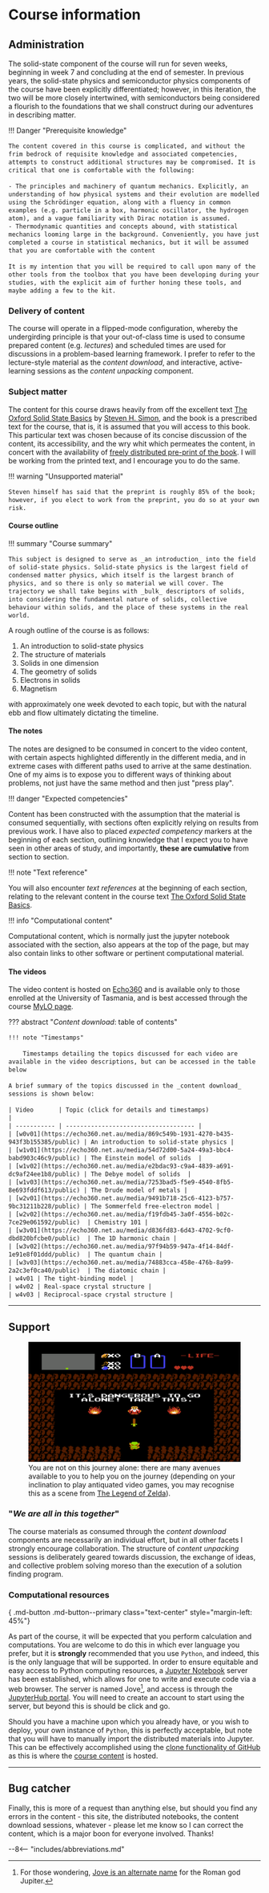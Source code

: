 # Course information

## Administration

The solid-state component of the course will run for seven weeks, beginning in week 7 and concluding at the end of semester. In previous years, the solid-state physics and semiconductor physics components of the course have been explicitly differentiated; however, in this iteration, the two will be more closely intertwined, with semiconductors being considered a flourish to the foundations that we shall construct during our adventures in describing matter.

!!! Danger "Prerequisite knowledge"

    The content covered in this course is complicated, and without the frim bedrock of requisite knowledge and associated competencies, attempts to construct additional structures may be compromised. It is critical that one is comfortable with the following:

    - The principles and machinery of quantum mechanics. Explicitly, an understanding of how physical systems and their evolution are modelled using the Schrödinger equation, along with a fluency in common examples (e.g. particle in a box, harmonic oscillator, the hydrogen atom), and a vague familiarity with Dirac notation is assumed.
    - Thermodynamic quantities and concepts abound, with statistical mechanics looming large in the background. Conveniently, you have just completed a course in statistical mechanics, but it will be assumed that you are comfortable with the content

    It is my intention that you will be required to call upon many of the other tools from the toolbox that you have been developing during your studies, with the explicit aim of further honing these tools, and maybe adding a few to the kit.

### Delivery of content

The course will operate in a flipped-mode configuration, whereby the undergirding principle is that your out-of-class time is used to consume prepared content (e.g. _lectures_) and scheduled times are used for discussions in a problem-based learning framework. I prefer to refer to the lecture-style material as the _content download_, and interactive, active-learning sessions as the _content unpacking_ component.

### Subject matter

The content for this course draws heavily from off the excellent text [The Oxford Solid State Basics](https://global.oup.com/academic/product/the-oxford-solid-state-basics-9780199680771?cc=au&lang=en&) by [Steven H. Simon](https://www-thphys.physics.ox.ac.uk/people/SteveSimon/), and the book is a prescribed text for the course, that is, it is assumed that you will access to this book. This particular text was chosen because of its concise discussion of the content, its accessibility, and the wry whit which permeates the content, in concert with the availability of [freely distributed pre-print of the book](http://www-thphys.physics.ox.ac.uk/people/SteveSimon/condmat2012/LectureNotes2012.pdf). I will be working from the printed text, and I encourage you to do the same.

!!! warning "Unsupported material"

    Steven himself has said that the preprint is roughly 85% of the book; however, if you elect to work from the preprint, you do so at your own risk.

#### Course outline

!!! summary "Course summary"

    This subject is designed to serve as _an introduction_ into the field of solid-state physics. Solid-state physics is the largest field of condensed matter physics, which itself is the largest branch of physics, and so there is only so material we will cover. The trajectory we shall take begins with _bulk_ descriptors of solids, into considering the fundamental nature of solids, collective behaviour within solids, and the place of these systems in the real world.

A rough outline of the course is as follows:

  1. An introduction to solid-state physics
  2. The structure of materials
  3. Solids in one dimension
  4. The geometry of solids
  5. Electrons in solids
  6. Magnetism

with approximately one week devoted to each topic, but with the natural ebb and flow ultimately dictating the timeline.

#### The notes

The notes are designed to be consumed in concert to the video content, with certain aspects highlighted differently in the different media, and in extreme cases with different paths used to arrive at the same destination. One of my aims is to expose you to different ways of thinking about problems, not just have the same method and then just "press play".

!!! danger  "Expected competencies"

Content has been constructed with the assumption that the material is consumed sequentially, with sections often explicitly relying on results from previous work. I have also to placed _expected competency_ markers at the beginning of each section, outlining knowledge that I expect you to have seen in other areas of study, and importantly, **these are cumulative** from section to section.

!!! note  "Text reference"

You will also encounter _text references_ at the beginning of each section, relating to the relevant content in the course text [The Oxford Solid State Basics](https://global.oup.com/academic/product/the-oxford-solid-state-basics-9780199680771?cc=au&lang=en&).

!!! info "Computational content"

Computational content, which is normally just the jupyter notebook associated with the section, also appears at the top of the page, but may also contain links to other software or pertinent computational material.

#### The videos

The video content is hosted on [Echo360](https://echo360.net.au/) and is available only to those enrolled at the University of Tasmania, and is best accessed through the course [MyLO page](https://mylo.utas.edu.au/d2l/le/content/463489/Home).

??? abstract "_Content download_: table of contents"

    !!! note "Timestamps"

        Timestamps detailing the topics discussed for each video are available in the video descriptions, but can be accessed in the table below

    A brief summary of the topics discussed in the _content download_ sessions is shown below:

    | Video       | Topic (click for details and timestamps)                   |
    | ----------- | ------------------------------------ |
    | [w0v01](https://echo360.net.au/media/869c549b-1931-4270-b435-943f3b155385/public) | An introduction to solid-state physics |
    | [w1v01](https://echo360.net.au/media/54d72d00-5a24-49a3-bbc4-babd903c46c9/public) | The Einstein model of solids  |
    | [w1v02](https://echo360.net.au/media/e2bdac93-c9a4-4839-a691-dc9af24ee1b8/public) | The Debye model of solids  |
    | [w1v03](https://echo360.net.au/media/7253bad5-f5e9-4540-8fb5-8e693fddf613/public) | The Drude model of metals |
    | [w2v01](https://echo360.net.au/media/9491b718-25c6-4123-b757-9bc31211b228/public) | The Sommerfeld free-electron model |
    | [w2v02](https://echo360.net.au/media/f19fdb45-3a0f-4556-b02c-7ce29e061592/public)  | Chemistry 101 |
    | [w3v01](https://echo360.net.au/media/d836fd83-6d43-4702-9cf0-dbd820bfcbe0/public)  | The 1D harmonic chain |
    | [w3v02](https://echo360.net.au/media/97f94b59-947a-4f14-84df-1e91e8f01ddd/public)  | The quantum chain |
    | [w3v03](https://echo360.net.au/media/74883cca-458e-476b-8a99-2a2c3ef0ca40/public)  | The diatomic chain |
    | w4v01 | The tight-binding model |
    | w4v02 | Real-space crystal structure |
    | w4v03 | Reciprocal-space crystal structure |

---

## Support

<figure>
  <img src="../images/zelda.png">
  <figcaption> You are not on this journey alone: there are many avenues available to you to help you on the journey (depending on your inclination to play antiquated video games, you may recognise this as a scene from <a href="https://en.wikipedia.org/wiki/The_Legend_of_Zelda">The Legend of Zelda</a>).</figcaption>
</figure>

### "_We are all in this together_"

The course materials as consumed through the _content download_ components are necessarily an individual effort, but in all other facets I strongly encourage collaboration. The structure of _content unpacking_ sessions is deliberately geared towards discussion, the exchange of ideas, and collective problem solving moreso than the execution of a solution finding program.  

### Computational resources

[<i class="fab fa-python fa-5x"></i>](https://jove2021.cloud.edu.au/){ .md-button .md-button--primary class="text-center" style="margin-left: 45%"}

As part of the course, it will be expected that you perform calculation and computations. You are welcome to do this in which ever language you prefer, but it is __strongly__ recommended that you use `Python`, and indeed, this is the only language that will be supported. In order to ensure equitable and easy access to Python computing resources, a [Jupyter Notebook](https://jupyter.org/) server has been established, which allows for one to write and execute code via a web browser. The server is named Jove[^1], and access is through the [JupyterHub portal](https://jove2021.cloud.edu.au/). You will need to create an account to start using the server, but beyond this is should be click and go.

Should you have a machine upon which you already have, or you wish to deploy, your own instance of `Python`, this is perfectly acceptable, but note that you will have to manually import the distributed materials into Jupyter. This can be effectively accomplished using the [clone functionality of GitHub](https://docs.github.com/en/github/creating-cloning-and-archiving-repositories/cloning-a-repository-from-github/cloning-a-repository) as  this is where the [course content](https://github.com/Andy-UTAS/Solid-state) is hosted.

[^1]: For those wondering, [Jove is an alternate name](https://en.wikipedia.org/wiki/Jupiter_(mythology)) for the Roman god Jupiter.

---

## Bug catcher

Finally, this is more of a request than anything else, but should you find any errors in the content - this site, the distributed notebooks, the content download sessions, whatever - please let me know so I can correct the content, which is a major boon for everyone involved. Thanks!

--8<-- "includes/abbreviations.md"
